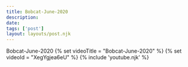```yaml
---
title: Bobcat-June-2020
description:
date:
tags: ['post']
layout: layouts/post.njk
---
```


Bobcat-June-2020
{% set videoTitle = "Bobcat-June-2020" %}
{% set videoId  = "XegYgjea6eU" %}
{% include 'youtube.njk' %}